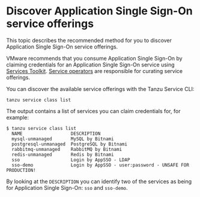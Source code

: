# Discover Application Single Sign-On service offerings

This topic describes the recommended method for you to discover Application Single Sign-On service
offerings.

VMware recommends that you consume Application Single Sign-On by claiming credentials for an
Application Single Sign-On service using [Services Toolkit](../../../services-toolkit/about.hbs.md).
[Service operators](../../how-to-guides/service-operators/index.hbs.md) are responsible for curating
service offerings.

You can discover the available service offerings with the Tanzu Service CLI:

```console
tanzu service class list
```

The output contains a list of services you can claim credentials for, for example:

```plain
$ tanzu service class list
  NAME                  DESCRIPTION
  mysql-unmanaged       MySQL by Bitnami
  postgresql-unmanaged  PostgreSQL by Bitnami
  rabbitmq-unmanaged    RabbitMQ by Bitnami
  redis-unmanaged       Redis by Bitnami
  sso                   Login by AppSSO - LDAP
  sso-demo              Login by AppSSO - user:password - UNSAFE FOR PRODUCTION!
```

By looking at the `DESCRIPTION` you can identify two of the services as being for
Application Single Sign-On: `sso` and `sso-demo`.
